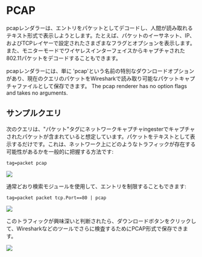# PCAP

pcapレンダラーは、エントリをパケットとしてデコードし、人間が読み取れるテキスト形式で表示しようとします。たとえば、パケットのイーサネット、IP、およびTCPレイヤーで設定されたさまざまなフラグとオプションを表示します。また、モニターモードでワイヤレスインターフェイスからキャプチャされた802.11パケットをデコードすることもできます。

pcapレンダラーには、単に 'pcap'という名前の特別なダウンロードオプションがあり、現在のクエリのパケットをWiresharkで読み取り可能なパケットキャプチャファイルとして保存できます。
The pcap renderer has no option flags and takes no arguments.

## サンプルクエリ

次のクエリは、"パケット"タグにネットワークキャプチャingesterでキャプチャされたパケットが含まれていると想定しています。パケットをテキストとして表示するだけです。これは、ネットワーク上にどのようなトラフィックが存在する可能性があるかを一般的に把握する方法です:

```
tag=packet pcap
```

![](pcap1.png)

通常どおり検索モジュールを使用して、エントリを制限することもできます:

```
tag=packet packet tcp.Port==80 | pcap
```

![](pcap-http.png)

このトラフィックが興味深いと判断されたら、ダウンロードボタンをクリックして、Wiresharkなどのツールでさらに検査するためにPCAP形式で保存できます。

![](download.png)
